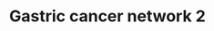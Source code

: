 ---
annotations:
- type: Disease Ontology
  value: stomach cancer
- type: Disease Ontology
  value: gastric adenocarcinoma
- type: Pathway Ontology
  value: disease pathway
- type: Pathway Ontology
  value: cancer pathway
- type: Disease Ontology
  value: cancer
authors:
- Khanspers
- MaintBot
- Mkutmon
- AlexanderPico
- Egonw
- Fehrhart
- Eweitz
description: Network generated by mapping candidate oncogenes and tumor suppressor
  genes identified by integrated analysis of expression array and aCGH data. Network
  generated by Ingenuity Pathway Analysis.  Proteins on this pathway have targeted
  assays available via the [https://assays.cancer.gov/available_assays?wp_id=WP2363
  CPTAC Assay Portal]
last-edited: 2021-05-22
organisms:
- Homo sapiens
redirect_from:
- /index.php/Pathway:WP2363
- /instance/WP2363
schema-jsonld:
- '@context': https://schema.org/
  '@id': https://wikipathways.github.io/pathways/WP2363.html
  '@type': Dataset
  creator:
    '@type': Organization
    name: WikiPathways
  description: Network generated by mapping candidate oncogenes and tumor suppressor
    genes identified by integrated analysis of expression array and aCGH data. Network
    generated by Ingenuity Pathway Analysis.  Proteins on this pathway have targeted
    assays available via the [https://assays.cancer.gov/available_assays?wp_id=WP2363
    CPTAC Assay Portal]
  keywords:
  - Basc
  - UBE2C
  - LMNB2
  - CHTF8
  - RAD17
  - UBE2T
  - LBR
  - SNURF
  - RNF144B
  - TOP2A
  - BRIX1
  - DSCC1
  - CTNNB1
  - CACYBP
  - COL9A1
  - Rfc?
  - RFC3
  - COL9A3
  - MYC
  - RFC4
  - ATAD2
  - CD48
  - S100A6
  - CEBPZ
  - CHTF18
  - OTUD5
  - FANCI
  - EGFR
  - TP53
  - FAM91A1
  - PLAC8
  - RECCL4
  - AHCTF1
  - MIRLET7E
  - MTDH
  license: CC0
  name: Gastric cancer network 2
seo: CreativeWork
title: Gastric cancer network 2
wpid: WP2363
---